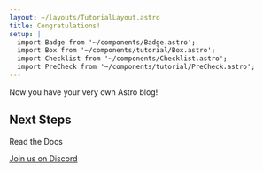```yaml
---
layout: ~/layouts/TutorialLayout.astro
title: Congratulations!
setup: |
  import Badge from '~/components/Badge.astro';
  import Box from '~/components/tutorial/Box.astro';
  import Checklist from '~/components/Checklist.astro';
  import PreCheck from '~/components/tutorial/PreCheck.astro';
---
```


Now you have your very own Astro blog!

## Next Steps

Read the Docs

[Join us on Discord](https://astro.build/chat)


